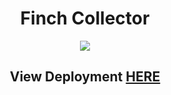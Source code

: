 <div align="center">
  <h1>Finch Collector</h1>
  <img src="https://user-images.githubusercontent.com/69867050/186549807-2909b742-f971-41cf-b611-c5131a67d374.jpeg" />
  <h2>View Deployment <a href="https://book-list-pourroy.herokuapp.com/">HERE</a></h2>
</div>

